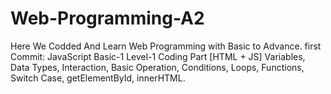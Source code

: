 # Web-Programming-A2
Here We Codded And Learn Web Programming with Basic to Advance.
first Commit:
JavaScript Basic-1 Level-1 Coding Part [HTML + JS]
Variables, Data Types, Interaction, Basic Operation, Conditions, Loops, Functions, Switch Case, getElementById, innerHTML.
